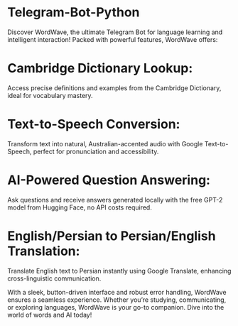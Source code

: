 # Telegram-Bot-Python
Discover WordWave, the ultimate Telegram Bot for language learning and intelligent interaction! Packed with powerful features, WordWave offers:

# Cambridge Dictionary Lookup: 
Access precise definitions and examples from the Cambridge Dictionary, ideal for vocabulary mastery.
# Text-to-Speech Conversion: 
Transform text into natural, Australian-accented audio with Google Text-to-Speech, perfect for pronunciation and accessibility.
# AI-Powered Question Answering: 
Ask questions and receive answers generated locally with the free GPT-2 model from Hugging Face, no API costs required.
# English/Persian to Persian/English Translation: 
Translate English text to Persian instantly using Google Translate, enhancing cross-linguistic communication.

With a sleek, button-driven interface and robust error handling, WordWave ensures a seamless experience. Whether you’re studying, communicating, or exploring languages, WordWave is your go-to companion. Dive into the world of words and AI today!
